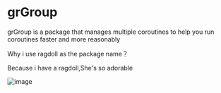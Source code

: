 # grGroup
grGroup is a package that manages multiple coroutines to help you run coroutines faster and more reasonably

Why i use ragdoll as the package name？

Because i have a ragdoll,She's so adorable

![image](https://user-images.githubusercontent.com/76086546/173734237-0115097f-051e-4894-b442-29bb824e8ea8.png)
